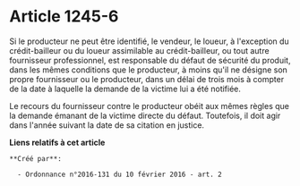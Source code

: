 # Article 1245-6

Si le producteur ne peut être identifié, le vendeur, le loueur, à l'exception du crédit-bailleur ou du loueur assimilable au
crédit-bailleur, ou tout autre fournisseur professionnel, est responsable du défaut de sécurité du produit, dans les mêmes
conditions que le producteur, à moins qu'il ne désigne son propre fournisseur ou le producteur, dans un délai de trois mois à
compter de la date à laquelle la demande de la victime lui a été notifiée. 

Le recours du fournisseur contre le producteur obéit aux mêmes règles que la demande émanant de la victime directe du défaut.
Toutefois, il doit agir dans l'année suivant la date de sa citation en justice.

**Liens relatifs à cet article**

	**Créé par**:

	  - Ordonnance n°2016-131 du 10 février 2016 - art. 2
